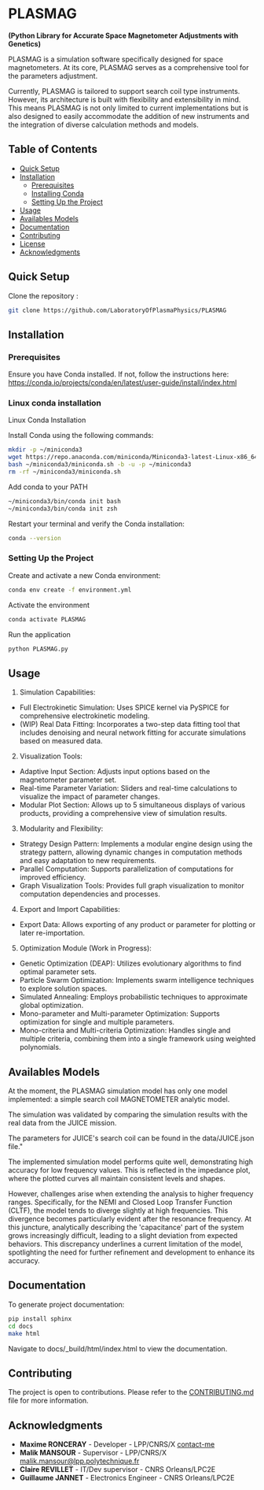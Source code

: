 
# PLASMAG 
**(Python Library for Accurate Space Magnetometer Adjustments with Genetics)**

PLASMAG is a simulation software specifically designed for 
space magnetometers.
At its core, PLASMAG serves as a comprehensive tool for the parameters adjustment.

Currently, PLASMAG is tailored to support search coil type instruments.
However, its architecture is built with flexibility and extensibility in mind. This means PLASMAG is not only limited to current implementations but is also designed to easily accommodate the addition of new instruments and the integration of diverse calculation methods and models. 


## Table of Contents

- [Quick Setup](#quick-setup)
- [Installation](#installation)
  - [Prerequisites](#prerequisites)
  - [Installing Conda](#installing-conda)
  - [Setting Up the Project](#setting-up-the-project)
- [Usage](#usage)
- [Availables Models](#availables-models)
- [Documentation](#documentation)
- [Contributing](#contributing)
- [License](#license)
- [Acknowledgments](#acknowledgments)

## Quick Setup

Clone the repository : 

```bash
git clone https://github.com/LaboratoryOfPlasmaPhysics/PLASMAG
```

## Installation

### Prerequisites


Ensure you have Conda installed. If not, follow the instructions here: https://conda.io/projects/conda/en/latest/user-guide/install/index.html

### Linux conda installation

Linux Conda Installation

Install Conda using the following commands:

```bash
mkdir -p ~/miniconda3
wget https://repo.anaconda.com/miniconda/Miniconda3-latest-Linux-x86_64.sh -O ~/miniconda3/miniconda.sh
bash ~/miniconda3/miniconda.sh -b -u -p ~/miniconda3
rm -rf ~/miniconda3/miniconda.sh
```

Add conda to your PATH

```bash
~/miniconda3/bin/conda init bash
~/miniconda3/bin/conda init zsh
```
Restart your terminal and verify the Conda installation:
```bash
conda --version
```

### Setting Up the Project

Create and activate a new Conda environment:

```bash
conda env create -f environment.yml
```

Activate the environment

```bash
conda activate PLASMAG
```

Run the application

```bash
python PLASMAG.py
```

## Usage


1. Simulation Capabilities:

- Full Electrokinetic Simulation: Uses SPICE kernel via PySPICE for comprehensive electrokinetic modeling.
- (WIP) Real Data Fitting: Incorporates a two-step data fitting tool that includes denoising and neural network fitting for accurate simulations based on measured data.

2. Visualization Tools:

- Adaptive Input Section: Adjusts input options based on the magnetometer parameter set.
- Real-time Parameter Variation: Sliders and real-time calculations to visualize the impact of parameter changes.
- Modular Plot Section: Allows up to 5 simultaneous displays of various products, providing a comprehensive view of simulation results.

3. Modularity and Flexibility:

- Strategy Design Pattern: Implements a modular engine design using the strategy pattern, allowing dynamic changes in computation methods and easy adaptation to new requirements.
- Parallel Computation: Supports parallelization of computations for improved efficiency.
- Graph Visualization Tools: Provides full graph visualization to monitor computation dependencies and processes.

4. Export and Import Capabilities:

- Export Data: Allows exporting of any product or parameter for plotting or later re-importation.

5. Optimization Module (Work in Progress):

- Genetic Optimization (DEAP): Utilizes evolutionary algorithms to find optimal parameter sets.
- Particle Swarm Optimization: Implements swarm intelligence techniques to explore solution spaces.
- Simulated Annealing: Employs probabilistic techniques to approximate global optimization.
- Mono-parameter and Multi-parameter Optimization: Supports optimization for single and multiple parameters.
- Mono-criteria and Multi-criteria Optimization: Handles single and multiple criteria, combining them into a single framework using weighted polynomials.


## Availables Models

At the moment, the PLASMAG simulation model has only one model implemented: a simple search coil MAGNETOMETER analytic model. 

The simulation was validated by comparing the simulation results with the real data from the JUICE mission. 

The parameters for JUICE's search coil can be found in the data/JUICE.json file."

The implemented simulation model performs quite well, demonstrating high accuracy for low frequency values. This is reflected in the impedance plot, where the plotted curves all maintain consistent levels and shapes. 

However, challenges arise when extending the analysis to higher frequency ranges. 
Specifically, for the NEMI and Closed Loop Transfer Function (CLTF),
the model tends to diverge slightly at high frequencies.
This divergence becomes particularly evident after the resonance frequency. 
At this juncture, analytically describing the 'capacitance' part of the system grows 
increasingly difficult, leading to a slight deviation from expected behaviors. 
This discrepancy underlines a current limitation of the model, spotlighting the 
need for further refinement and development to enhance its accuracy.

## Documentation

To generate project documentation:

```bash
pip install sphinx
cd docs
make html
```

Navigate to docs/_build/html/index.html to view the documentation.

## Contributing

The project is open to contributions. Please refer to the [CONTRIBUTING.md](CONTRIBUTING.md) file for more information.

## Acknowledgments

- **Maxime RONCERAY** - Developer - LPP/CNRS/X [contact-me](mailto:ronceray.maxime@gmail.com)
- **Malik MANSOUR** - Supervisor - LPP/CNRS/X [malik.mansour@lpp.polytechnique.fr](mailto:malik.mansour@lpp.polytechnique.fr)
- **Claire REVILLET** - IT/Dev supervisor - CNRS Orleans/LPC2E
- **Guillaume JANNET** - Electronics Engineer - CNRS Orleans/LPC2E

